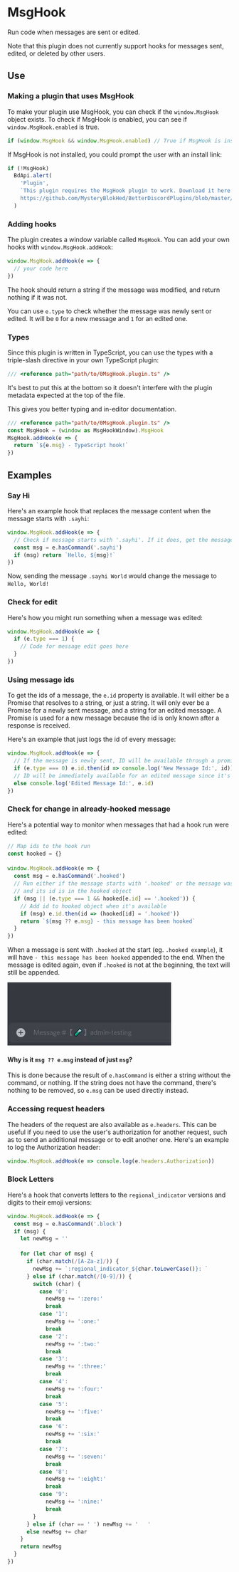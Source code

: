 # MsgHook

Run code when messages are sent or edited.

Note that this plugin does not currently support hooks for messages sent, edited, or deleted by other users.

## Use

### Making a plugin that uses MsgHook

To make your plugin use MsgHook, you can check if the `window.MsgHook` object exists.
To check if MsgHook is enabled, you can see if `window.MsgHook.enabled` is true.

```javascript
if (window.MsgHook && window.MsgHook.enabled) // True if MsgHook is installed and enabled
```

If MsgHook is not installed, you could prompt the user with an install link:

```javascript
if (!MsgHook)
  BdApi.alert(
    'Plugin',
    `This plugin requires the MsgHook plugin to work. Download it here:
    https://github.com/MysteryBlokHed/BetterDiscordPlugins/blob/master/plugins/MsgHook`
  )
```

### Adding hooks

The plugin creates a window variable called `MsgHook`.
You can add your own hooks with `window.MsgHook.addHook`:

```javascript
window.MsgHook.addHook(e => {
  // your code here
})
```

The hook should return a string if the message was modified, and return nothing if it was not.

You can use `e.type` to check whether the message was newly sent or edited.
It will be `0` for a new message and `1` for an edited one.

### Types

Since this plugin is written in TypeScript, you can use the types with a triple-slash directive
in your own TypeScript plugin:

```typescript
/// <reference path="path/to/0MsgHook.plugin.ts" />
```

It's best to put this at the bottom so it doesn't interfere with the plugin metadata
expected at the top of the file.

This gives you better typing and in-editor documentation.

```typescript
/// <reference path="path/to/0MsgHook.plugin.ts" />
const MsgHook = (window as MsgHookWindow).MsgHook
MsgHook.addHook(e => {
  return `${e.msg} - TypeScript hook!`
})
```

## Examples

### Say Hi

Here's an example hook that replaces the message content
when the message starts with `.sayhi`:

```javascript
window.MsgHook.addHook(e => {
  // Check if message starts with '.sayhi'. If it does, get the message without it
  const msg = e.hasCommand('.sayhi')
  if (msg) return `Hello, ${msg}!`
})
```

Now, sending the message `.sayhi World` would change the message to `Hello, World!`

### Check for edit

Here's how you might run something when a message was edited:

```javascript
window.MsgHook.addHook(e => {
  if (e.type === 1) {
    // Code for message edit goes here
  }
})
```

### Using message ids

To get the ids of a message, the `e.id` property is available.
It will either be a Promise that resolves to a string, or just a string.
It will only ever be a Promise for a newly sent message, and a string for an edited message.
A Promise is used for a new message because the id is only known after a response is received.

Here's an example that just logs the id of every message:

```javascript
window.MsgHook.addHook(e => {
  // If the message is newly sent, ID will be available through a promise
  if (e.type === 0) e.id.then(id => console.log('New Message Id:', id))
  // ID will be immediately available for an edited message since it's already known
  else console.log('Edited Message Id:', e.id)
})
```

### Check for change in already-hooked message

Here's a potential way to monitor when messages that had a hook run were edited:

```javascript
// Map ids to the hook run
const hooked = {}

window.MsgHook.addHook(e => {
  const msg = e.hasCommand('.hooked')
  // Run either if the message starts with '.hooked' or the message was edited
  // and its id is in the hooked object
  if (msg || (e.type === 1 && hooked[e.id] == '.hooked')) {
    // Add id to hooked object when it's available
    if (msg) e.id.then(id => (hooked[id] = '.hooked'))
    return `${msg ?? e.msg} - this message has been hooked`
  }
})
```

When a message is sent with `.hooked` at the start (eg. `.hooked example`),
it will have `- this message has been hooked` appended to the end.
When the message is edited again, even if `.hooked` is not at the beginning,
the text will still be appended.

![Demo](img/message-id-demo.gif)

#### Why is it `msg ?? e.msg` instead of just `msg`?

This is done because the result of `e.hasCommand`
is either a string without the command, or nothing.
If the string does not have the command, there's nothing to be removed,
so `e.msg` can be used directly instead.

### Accessing request headers

The headers of the request are also available as `e.headers`.
This can be useful if you need to use the user's authorization for another request,
such as to send an additional message or to edit another one.
Here's an example to log the Authorization header:

```javascript
window.MsgHook.addHook(e => console.log(e.headers.Authorization))
```

### Block Letters

Here's a hook that converts letters to the `regional_indicator` versions
and digits to their emoji versions:

```javascript
window.MsgHook.addHook(e => {
  const msg = e.hasCommand('.block')
  if (msg) {
    let newMsg = ''

    for (let char of msg) {
      if (char.match(/[A-Za-z]/)) {
        newMsg += `:regional_indicator_${char.toLowerCase()}: `
      } else if (char.match(/[0-9]/)) {
        switch (char) {
          case '0':
            newMsg += ':zero:'
            break
          case '1':
            newMsg += ':one:'
            break
          case '2':
            newMsg += ':two:'
            break
          case '3':
            newMsg += ':three:'
            break
          case '4':
            newMsg += ':four:'
            break
          case '5':
            newMsg += ':five:'
            break
          case '6':
            newMsg += ':six:'
            break
          case '7':
            newMsg += ':seven:'
            break
          case '8':
            newMsg += ':eight:'
            break
          case '9':
            newMsg += ':nine:'
            break
        }
      } else if (char == ' ') newMsg += '   '
      else newMsg += char
    }
    return newMsg
  }
})
```
